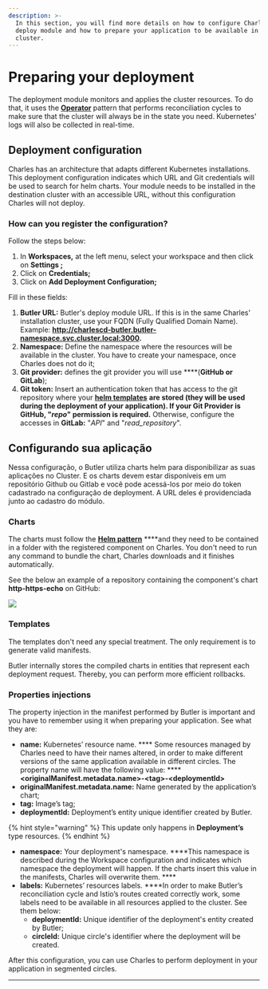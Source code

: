 ```yaml
---
description: >-
  In this section, you will find more details on how to configure Charles’
  deploy module and how to prepare your application to be available in the
  cluster.
---
```


# Preparing your deployment

The deployment module monitors and applies the cluster resources. To do that, it uses the [**Operator**](https://kubernetes.io/docs/concepts/extend-kubernetes/operator) pattern that performs reconciliation cycles to make sure that the cluster will always be in the state you need. Kubernetes' logs will also be collected in real-time.

## **Deployment configuration**

Charles has an architecture that adapts different Kubernetes installations. This deployment configuration indicates which URL and Git credentials will be used to search for helm charts. Your module needs to be installed in the destination cluster with an accessible URL, without this configuration Charles will not deploy. 

### **How can you register the configuration?**

Follow the steps below: 

1. In **Workspaces,** at the left menu, select your workspace and then click on **Settings ;**
2. Click on **Credentials;**
3. Click on **Add Deployment Configuration;**

Fill in these fields:

1. **Butler URL:**  Butler's deploy module URL. If this is in the same Charles' installation cluster, use your FQDN \(Fully Qualified Domain Name\). Example: **http://charlescd-butler.butler-namespace.svc.cluster.local:3000.**
2. **Namespace:** Define the namespace where the resources will be available in the cluster. You have to create your namespace, once Charles does not do it;
3. **Git provider:** defines the git provider you will use ****\(**GitHub or GitLab**\);
4. **Git token:** Insert an authentication token that has access to the git repository where your [**helm templates**](../get-started/creating-your-first-module/) ****are stored \(they will be used during the deployment of your application\). If your Git Provider is **GitHub**, "_repo_" permission is required**.** Otherwise, configure the accesses in **GitLab:** "_API_" and "_read\_repository_".

## **Configurando sua aplicação**

Nessa configuração, o Butler utiliza charts helm para disponibilizar as suas aplicações no Cluster. E os charts devem estar disponíveis em um repositório Github ou Gitlab e você pode acessá-los por meio do token cadastrado na configuração de deployment. A URL deles é providenciada junto ao cadastro do módulo.

### **Charts**

The charts must follow the [**Helm pattern**](https://helm.sh/docs/topics/charts/) ****and they need to be contained in a folder with the registered component on Charles. You don't need to run any command to bundle the chart, Charles downloads and it finishes automatically.   
  
See the below an example of a repository containing the component's chart  **http-https-echo** on GitHub:

![](https://lh5.googleusercontent.com/Rt7_Lw1DbK152QKt3brsCYyzF0DAQ4wuoWsdCVyUaZjf9Hlh64EaK7YnHjF16W_xo2BQzlUJyUeUsooPzqwmMIKF7ttUXRej3eM56uWu6WH4QNCiByixeV4zEdHLwEGRq7NCruhH)

### **Templates**

The templates don't need any special treatment. The only requirement is to generate valid manifests.   
  
Butler internally stores the compiled charts in entities that represent each deployment request. Thereby, you can perform more efficient rollbacks. 

### **Properties injections**

The property injection in the manifest performed by Butler is important and you have to remember using it when preparing your application. See what they are:  

* **name:**  Kubernetes’ resource name. **** Some resources managed by Charles need to have their names altered, in order to make different versions of the same application available in different circles. The property name will have the following value:  ****  **&lt;originalManifest.metadata.name&gt;-&lt;tag&gt;-&lt;deploymentId&gt;** 
* **originalManifest.metadata.name:** Name generated by the application’s chart;
* **tag:** Image’s tag;
* **deploymentId:** Deployment’s entity unique identifier created by Butler.

{% hint style="warning" %}
This update only happens in **Deployment’s** type resources.
{% endhint %}

* **namespace:** Your deployment's namespace. ****This namespace is described during the Workspace configuration and indicates which namespace the deployment will happen. If the charts insert this value in the manifests, Charles will overwrite them. ****
* **labels:** Kubernetes’ resources labels. ****In order to make Butler’s reconciliation cycle and Istio’s routes created correctly work, some labels need to be available in all resources applied to the cluster. See them below: 
  * **deploymentId:** Unique identifier of the deployment's entity created by Butler; 
  * **circleId:** Unique circle's identifier where the deployment will be created. 

After this configuration, you can use Charles to perform deployment in your application in segmented circles.   
  
****  


